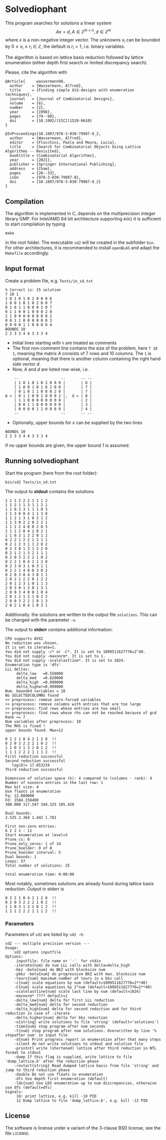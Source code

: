 # Solvediophant

This program searches for solutions a linear system
$$
    Ax = d, A\in \mathbb{Z}^{m\times n}, d\in \mathbb{Z}^m
$$
where $x$ is a non-negative integer vector. The unknowns $x_i$ can be bounded by $0\leq x_i\leq r_i\in\mathbb{Z}$, the default is $r_i=1$, i.e. binary variables.

The algorithm is based on lattice basis reduction followed by lattice enumeration (either depth first search or limited discrepancy search).

Please, cite the algorithm with

```
@Article{	  wassermann98,
  author	= {Wassermann, Alfred},
  title		= {Finding simple $t$-designs with enumeration techniques},
  journal	= {Journal of Combinatorial Designs},
  volume	= {6},
  number	= {2},
  year		= {1998},
  pages		= {79--90},
  doi		= {10.1002/(SICI)1520-6610}
}

@InProceedings{10.1007/978-3-030-79987-8_2,
  author	= {Wassermann, Alfred},
  editor	= {Flocchini, Paola and Moura, Lucia},
  title		= {Search for Combinatorial Objects Using Lattice Algorithms -- Revisited},
  booktitle	= {Combinatorial Algorithms},
  year		= {2021},
  publisher	= {Springer International Publishing},
  address	= {Cham},
  pages		= {20--33},
  isbn		= {978-3-030-79987-8},
  doi		= {10.1007/978-3-030-79987-8_2}
}
```

## Compilation

The algorithm is implemented in C, depends on the multiprecision integer library GMP. For Intel/AMD 64 bit architecture supporting `AVX2` it is sufficient to start compilation by typing

```
make 
```

in the root folder. The executable `sd2` will be created in the subfolder `bin`. For other architectures, it is recommended to install `openBLAS` and adapt the `Makefile` accordingly. 

## Input format

Create a problem file, e.g. `Tests/in_sd.txt` 

```
% Correct is: 25 solution
7 10 1
1 0 1 0 1 0 2 0 0 0 6
1 0 0 1 0 1 0 2 0 0 7
0 1 0 1 1 0 0 0 2 0 7
0 1 1 0 0 1 0 0 0 2 8
1 1 0 0 0 0 0 0 0 0 2
0 0 1 1 0 0 0 0 0 0 3
0 0 0 0 1 1 0 0 0 0 4
BOUNDS 10
2 2 3 3 4 4 3 3 3 4 
```

- Initial lines starting with `%` are treated as comments
- The first non-comment line contains the size of the problem, here `7 10 1`, meaning
the matrix $A$ consists of $7$ rows and $10$ columns. The `1`  is optional, meaning that there is another column
containing the right hand side vector $d$.
- Now, $A$ and $d$ are listed row-wise, i.e.

```
    --                   --       -- --
    | 1 0 1 0 1 0 2 0 0 0 |       | 6 |
    | 1 0 0 1 0 1 0 2 0 0 |       | 7 |
    | 0 1 0 1 1 0 0 0 2 0 |       | 7 |
A = | 0 1 1 0 0 1 0 0 0 2 |,  d = | 8 |
    | 1 1 0 0 0 0 0 0 0 0 |       | 2 |
    | 0 0 1 1 0 0 0 0 0 0 |       | 3 |
    | 0 0 0 0 1 1 0 0 0 0 |       | 4 |
    --                   --       -- --
```

- Optionally, upper bounds for $x$ can be supplied by the two lines

```
BOUNDS 10
2 2 3 3 4 4 3 3 3 4 
```

If no upper bounds are given, the upper bound $1$ is assumed.

## Running solvediophant

Start the program (here from the root folder):

```
bin/sd2 Tests/in_sd.txt
```

The output to __stdout__ contains the solutions

```
1 1 1 2 2 2 1 1 1 2 
1 1 2 1 1 3 1 1 2 1 
1 1 0 3 3 1 1 1 0 3 
1 1 3 0 0 4 1 1 3 0 
1 1 2 1 3 1 0 2 1 2 
1 1 3 0 2 2 0 2 2 1 
1 1 1 2 4 0 0 2 0 3 
1 1 1 2 0 4 2 0 2 1 
1 1 0 3 1 3 2 0 1 2 
0 2 2 1 2 2 1 2 1 1 
0 2 1 2 3 1 1 2 0 2 
0 2 3 0 1 3 1 2 2 0 
0 2 1 2 1 3 2 1 1 1 
0 2 0 3 2 2 2 1 0 2 
0 2 2 1 0 4 2 1 2 0 
0 2 3 0 3 1 0 3 1 1 
0 2 2 1 4 0 0 3 0 2 
0 2 0 3 0 4 3 0 1 1 
2 0 2 1 2 2 0 1 2 2 
2 0 1 2 3 1 0 1 1 3 
2 0 3 0 1 3 0 1 3 1 
2 0 0 3 4 0 0 1 0 4 
2 0 1 2 1 3 1 0 2 2 
2 0 0 3 2 2 1 0 1 3 
2 0 2 1 0 4 1 0 3 1 
```
Additionally. the solutions are written to the output file `solutions`. This can be changed with the parameter `-o`.

The output to __stderr__ contains additional information:

```
CPU supports AVX2
No reduction was chosen.
It is set to iterate=1.
You did not supply -c* or -C*. It is set to 1099511627776=2^40.
You did not supply -maxnorm*. It is set to 1.
You did not supply -scalelastline*. It is set to 1024.
Enumeration type is 'dfs'
LLL deltas:
	 delta_low   =0.550000
	 delta_med   =0.820000
	 delta_high  =0.990000
	 delta_higher=0.999000
Num. bounded variables = 10
No SELECTEDCOLUMNS found 
>> preprocess: remove zero-forced variables
>> preprocess: remove columns with entries that are too large
>> preprocess: find rows whose entries are too small
>> preprocess: find rows whose rhs can not be reached because of gcd
Rank <= 7
Num variables after preprocess: 10
The RHS is fixed !
upper bounds found. Max=12

0 2 2 1 0 4 2 1 2 0  !!
0 2 0 3 2 2 2 1 0 2  !!
1 1 0 3 1 3 2 0 1 2  !!
1 1 1 2 2 2 1 1 1 2  !!
First reduction successful
Second reduction successful
   log(D)= 17.653234
Third reduction successful

Dimension of solution space (k): 4 compared to (columns - rank): 4
Number of nonzero entries in the last row: 1
Max bit size: 4
Use floats in enumeration
Fq: 12.000000
Fd: 1584.158400
300.000 317.547 344.325 185.420 

Dual bounds:
2.525 2.364 1.442 1.781 

First non-zero entries:
6 2 2 1 : 11
Start enumeration at level=3
Prune_cs: 0
Prune_only_zeros: 1 of 14
Prune_hoelder: 0 of 0
Prune_hoelder interval: 5
Dual bounds: 1
Loops: 57
Total number of solutions: 25

total enumeration time: 0:00:00
```

Most notably, sometimes solutions are already found during lattice basis reduction. Output in stderr is

```
0 2 2 1 0 4 2 1 2 0  !!
0 2 0 3 2 2 2 1 0 2  !!
1 1 0 3 1 3 2 0 1 2  !!
1 1 1 2 2 2 1 1 1 2  !!
```

### Parameters

Parameters of `sd2` are listed by `sd2 -h`:

```
sd2 --- multiple precision version --- 
Usage:
	sd2 options inputfile
Options:
	 inputfile: file name or '-'  for stdin
	-iterate{num} do num LLL calls with delta=delta_high
	-bkz -beta{num} do BKZ with blocksize num
	-pbkz -beta{num} do progressive BKZ with max. blocksize num
	-tours{num} maximum number of tours in a bkz call
	-c{num} scale equations by num (default=1099511627776=2**40)
	-C{num} scale equations by 2^num (default=1099511627776=2**40)
	-scalelastline{num} scale last line by num (default=1024)
	-maxnorm* ???? default=1
	-delta_low{num} delta for first LLL reduction
	-delta_med{num} delta for second reduction
	-delta_high{num} delta for second reduction and for third reduction in case of -iterate
	-delta_higher{num} delta for bkz reduction
	-o{string} write solutions to file 'string' (default='solutions')
	-time{num} stop program after num seconds
	-t{num} stop program after num solutions. Overwritten by line '% stopafter num' in input file
	-d{num} Print progress report in enumeration after that many steps
	-silent do not write solutions to stdout and solution file
	-printntl write (shortened) lattice after third reduction in NTL format to stdout
	-dump If this flag is supplied, write lattice to file 'dump_lattice.b' after the reduction phase
	-restart{string} Read dumped lattice basis from file 'string' and jump to third reduction phase
	-double Do not use floats in enumeration
	-dfs Use depth first enumeration (default)
	-lds{num} Use LDS enumeration up to num discrepancies, otherwise use dfs (default=dfs)
Signals:
	 10: print lattice, e.g. kill -10 PID
	 12 Dump lattice to file 'dump_lattice.b', e.g. kill -12 PID
```

## License

The software is license under a variant of the 3-clause BSD license, see the file `LICENSE`.


